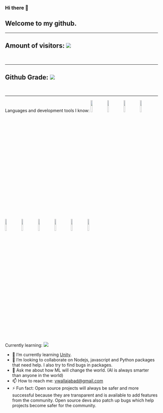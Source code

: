 ### Hi there 👋
## Welcome to my github.
  <hr>
  
## Amount of visitors: <img src="https://profile-counter.glitch.me/vwallajabad/count.svg"/>
  <br>  <hr>

## Github Grade: <img src="https://github-readme-stats.vercel.app/api?username=vwallajabad&count_private=true&bg_color=10,ffffff,00ffb3&title_color=00a2ff&text_color=00a2ff"/>
  <br>  <hr>

Languages and development tools I know:
<img src="https://cdn.jsdelivr.net/gh/devicons/devicon/icons/nodejs/nodejs-plain-wordmark.svg" width="10%"/>
<img src="https://cdn.jsdelivr.net/gh/devicons/devicon/icons/python/python-original-wordmark.svg" width="10%"/>
<img src="https://cdn.jsdelivr.net/gh/devicons/devicon/icons/javascript/javascript-original.svg" width="10%"/>
<img src="https://cdn.jsdelivr.net/gh/devicons/devicon/icons/typescript/typescript-plain.svg" width="10%"/>
<img src="https://cdn.jsdelivr.net/gh/devicons/devicon/icons/bootstrap/bootstrap-plain-wordmark.svg" width="10%"/>
<img src="https://cdn.jsdelivr.net/gh/devicons/devicon/icons/markdown/markdown-original.svg"  width="10%"/>
<img src="https://cdn.jsdelivr.net/gh/devicons/devicon/icons/github/github-original-wordmark.svg"  width="10%"/>
<img src="https://cdn.jsdelivr.net/gh/devicons/devicon/icons/git/git-plain-wordmark.svg"  width="10%"/>
<img src="https://cdn.jsdelivr.net/gh/devicons/devicon/icons/css3/css3-plain-wordmark.svg"  width="10%"/>
<img src="https://cdn.jsdelivr.net/gh/devicons/devicon/icons/html5/html5-plain-wordmark.svg"  width="10%"/>

Currently learning: <img src="https://cdn.jsdelivr.net/gh/devicons/devicon/icons/unity/unity-original-wordmark.svg" />


- 🌱 I’m currently learning [Unity](https://unity.com).
- 👯 I’m looking to collaborate on Nodejs, javascript and Python packages that need help. I also try to find bugs in packages.
- 💬 Ask me about how ML will change the world. (AI is always smarter than anyone in the world)
- 📫 How to reach me: vwallajabad@gmail.com
- ⚡ Fun fact: Open source projects will always be safer and more successful because they are transparent and is available to add features from the community. Open source devs also patch up bugs which help projects become safer for the community. 
<!--
**vwallajabad/vwallajabad** is a ✨ _special_ ✨ repository because its `README.md` (this file) appears on your GitHub profile.

Here are some ideas to get you started:

- 🔭 I’m currently working on ...
- 🌱 I’m currently learning [Unity](https://unity.com)
- 👯 I’m looking to collaborate on Nodejs, javascript and Python packages that need help. I also try to find bugs in packages.
- 🤔 I’m looking for help with ...
- 💬 Ask me about how ML will change the world. (AI is always smarter than anyone)
- 📫 How to reach me: vwallajabad@gmail.com
- ⚡ Fun fact: ...
-->
